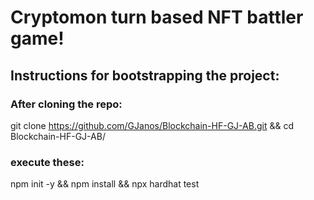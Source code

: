 # Cryptomon turn based NFT battler game!

## Instructions for bootstrapping the project:
### After cloning the repo:
git clone https://github.com/GJanos/Blockchain-HF-GJ-AB.git && cd Blockchain-HF-GJ-AB/

### execute these:
npm init -y && npm install && npx hardhat test
